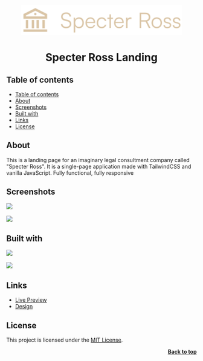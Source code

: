<a name="readme-top"></a>

<div align="center">
  <a href="https://github.com/seesmof/">
    <img src="./public/logo.svg" alt="Logo" height="80">
  </a>

<h1 align="center">Specter Ross Landing</h1>
</div>

## Table of contents

- [Table of contents](#table-of-contents)
- [About](#about)
- [Screenshots](#screenshots)
- [Built with](#built-with)
- [Links](#links)
- [License](#license)

## About

This is a landing page for an imaginary legal consultment company called "Specter Ross". It is a single-page application made with TailwindCSS and vanilla JavaScript. Fully functional, fully responsive

## Screenshots

![](./img/mobile.png)

![](./img/desktop.png)

## Built with

![](https://img.shields.io/badge/React-20232A?style=for-the-badge&logo=react&logoColor=61DAFB)

![](https://img.shields.io/badge/Tailwind_CSS-38B2AC?style=for-the-badge&logo=tailwind-css&logoColor=white)

## Links

- [Live Preview](https://seesmof.github.io/testimonials-grid-section/)
- [Design](https://specter-ross.webflow.io/homepage)

## License

This project is licensed under the [MIT License](./LICENSE).

<p align="right"><a href="#readme-top"><strong>Back to top</strong></a></p>
